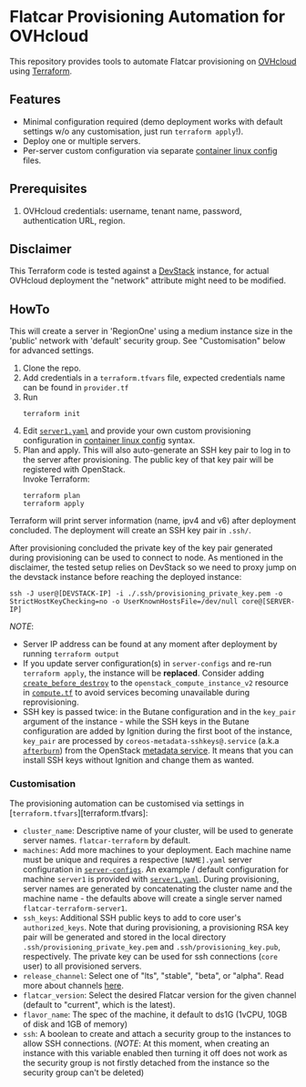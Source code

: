 # Flatcar Provisioning Automation for OVHcloud

This repository provides tools to automate Flatcar provisioning on [OVHcloud][ovhcloud] using [Terraform][terraform].

## Features

- Minimal configuration required (demo deployment works with default settings w/o any customisation, just run `terraform apply`!).
- Deploy one or multiple servers.
- Per-server custom configuration via separate [container linux config][container-linux-config] files.

## Prerequisites

1. OVHcloud credentials: username, tenant name, password, authentication URL, region.

## Disclaimer

This Terraform code is tested against a [DevStack][devstack] instance, for actual OVHcloud deployment the "network" attribute might need to be modified.

## HowTo

This will create a server in 'RegionOne' using a medium instance size in the 'public' network with 'default' security group.
See "Customisation" below for advanced settings.

1. Clone the repo.
2. Add credentials in a `terraform.tfvars` file, expected credentials name can be found in `provider.tf`
3. Run
   ```shell
   terraform init
   ```
4. Edit [`server1.yaml`][server-1] and provide your own custom provisioning configuration in [container linux config][container-linux-config] syntax.
5. Plan and apply.
   This will also auto-generate an SSH key pair to log in to the server after provisioning.
   The public key of that key pair will be registered with OpenStack. <br />
   Invoke Terraform:
   ```shell
   terraform plan
   terraform apply
   ```

Terraform will print server information (name, ipv4 and v6) after deployment concluded.
The deployment will create an SSH key pair in `.ssh/`.

After provisioning concluded the private key of the key pair generated during provisioning can be used to connect to node. As mentioned in the disclaimer, the tested setup relies on DevStack so we need to proxy jump on the devstack instance before reaching the deployed instance:
```shell
ssh -J user@[DEVSTACK-IP] -i ./.ssh/provisioning_private_key.pem -o StrictHostKeyChecking=no -o UserKnownHostsFile=/dev/null core@[SERVER-IP]
```

_NOTE_:
* Server IP address can be found at any moment after deployment by running `terraform output`
* If you update server configuration(s) in `server-configs` and re-run `terraform apply`, the instance will be **replaced**.
Consider adding [`create_before_destroy`](https://www.terraform.io/docs/configuration/meta-arguments/lifecycle.html#syntax-and-arguments) to the `openstack_compute_instance_v2` resource in [`compute.tf`](compute.tf) to avoid services becoming unavailable during reprovisioning.
* SSH key is passed twice: in the Butane configuration and in the `key_pair` argument of the instance - while the SSH keys in the Butane configuration are added by Ignition during the first boot of the instance, `key_pair` are processed by `coreos-metadata-sshkeys@.service` (a.k.a [`afterburn`][afterburn]) from the OpenStack [metadata service][metadata-service]. It means that you can install SSH keys without Ignition and change them as wanted.

### Customisation

The provisioning automation can be customised via settings in [`terraform.tfvars`][terraform.tfvars]:
  - `cluster_name`: Descriptive name of your cluster, will be used to generate server names.
    `flatcar-terraform` by default.
  - `machines`: Add more machines to your deployment.
    Each machine name must be unique and requires a respective `[NAME].yaml` server configuration in [`server-configs`](server-configs).
    An example / default configuration for machine `server1` is provided with [`server1.yaml`](server-configs/server1.yaml).
    During provisioning, server names are generated by concatenating the cluster name and the machine name - the defaults above will create a single server named `flatcar-terraform-server1`.
  - `ssh_keys`: Additional SSH public keys to add to core user's `authorized_keys`.
    Note that during provisioning, a provisioning RSA key pair will be generated and stored in the local directory `.ssh/provisioning_private_key.pem` and `.ssh/provisioning_key.pub`, respectively.
    The private key can be used for ssh connections (`core` user) to all provisioned servers.
  - `release_channel`: Select one of "lts", "stable", "beta", or "alpha".
    Read more about channels [here](https://www.flatcar.org/releases).
  - `flatcar_version`: Select the desired Flatcar version for the given channel (default to "current", which is the latest).
  - `flavor_name`: The spec of the machine, it default to ds1G (1vCPU, 10GB of disk and 1GB of memory)
  - `ssh`: A boolean to create and attach a security group to the instances to allow SSH connections. (_NOTE_: At this moment, when creating an instance with this variable enabled then turning it off does not work as the security group is not firstly detached from the instance so the security group can't be deleted)

[afterburn]: https://coreos.github.io/afterburn/
[container-linux-config]: https://www.flatcar.org/docs/latest/provisioning/config-transpiler/configuration/
[devstack]: https://opendev.org/openstack/devstack
[metadata-service]: https://docs.openstack.org/nova/zed/user/metadata.html
[ovhcloud]: https://www.ovhcloud.com/
[server-1]: server-configs/server1.yaml
[terraform]: https://www.terraform.io/
[terraform-tfvars]: terraform.tfvars
